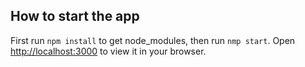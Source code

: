 ## How to start the app

First run `npm install` to get node_modules, then run `nmp start`.
Open [http://localhost:3000](http://localhost:3000) to view it in your browser.